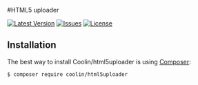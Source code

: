 #HTML5 uploader

[![Latest Version](https://img.shields.io/packagist/v/coolin/html5uploader.svg)](https://packagist.org/packages/coolin/html5uploader)
[![Issues](https://img.shields.io/github/issues/coolin-cz/html5uploader.svg)](https://github.com/coolin/Html5Uploader/issues)
[![License](https://img.shields.io/badge/license-MIT-blue.svg)](https://github.com/coolin/Html5Uploader/blob/master/LICENSE)

Installation
------------

The best way to install Coolin/html5uploader is using  [Composer](http://getcomposer.org/):

```sh
$ composer require coolin/html5uploader
```
